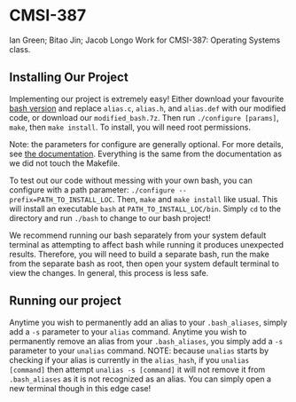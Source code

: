 # CMSI-387
Ian Green; Bitao Jin; Jacob Longo
Work for CMSI-387: Operating Systems class.

## Installing Our Project
Implementing our project is extremely easy! Either download your favourite [bash version](https://ftp.gnu.org/gnu/bash/) and replace `alias.c`, `alias.h`, and `alias.def` with our modified code, or download our `modified_bash.7z`. Then run `./configure [params]`, `make`, then `make install`. To install, you will need root permissions.

Note: the parameters for configure are generally optional. For more details, see [the documentation](https://www.gnu.org/software/bash/manual/html_node/Installing-Bash.html). Everything is the same from the documentation as we did not touch the Makefile.

To test out our code without messing with your own bash, you can configure with a path parameter: `./configure --prefix=PATH_TO_INSTALL_LOC`. Then, `make` and `make install` like usual. This will install an executable `bash` at `PATH_TO_INSTALL_LOC/bin`. Simply `cd` to the directory and run `./bash` to change to our bash project! 

We recommend running our bash separately from your system default terminal as attempting to affect bash while running it produces unexpected results. Therefore, you will need to build a separate bash, run the make from the separate bash as root, then open your system default terminal to view the changes. In general, this process is less safe.

## Running our project
Anytime you wish to permanently add an alias to your `.bash_aliases`, simply add a `-s` parameter to your `alias` command.
Anytime you wish to permanently remove an alias from your `.bash_aliases`, you simply add a `-s` parameter to your `unalias` command. NOTE: because `unalias` starts by checking if your alias is currently in the `alias_hash`, if you `unalias [command]` then attempt `unalias -s [command]` it will not remove it from `.bash_aliases` as it is not recognized as an alias. You can simply open a new terminal though in this edge case! 

